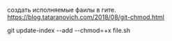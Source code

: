 создать исполняемые фаилы в гите.
https://blog.tataranovich.com/2018/08/git-chmod.html

git update-index --add --chmod=+x file.sh
